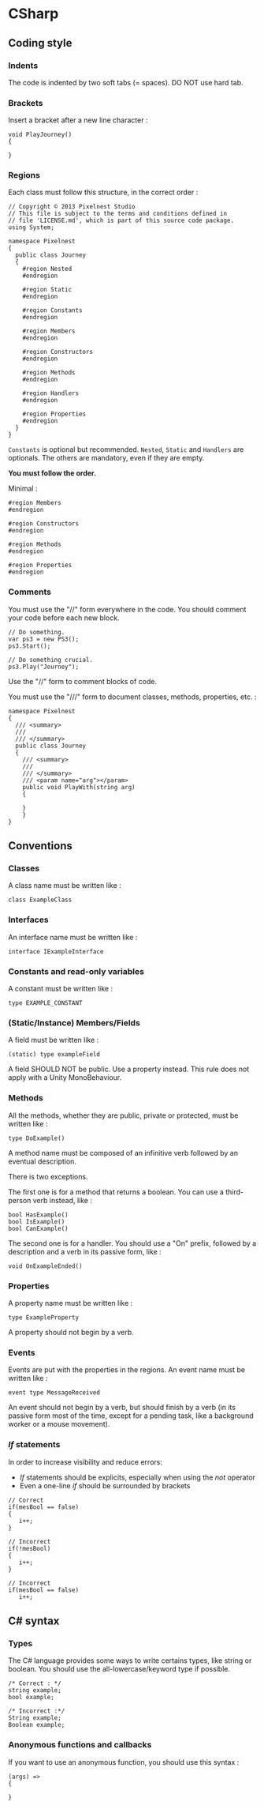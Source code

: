 # CSharp

## Coding style

### Indents

The code is indented by two soft tabs (= spaces). DO NOT use hard tab.

### Brackets

Insert a bracket after a new line character :

```
void PlayJourney()
{

}
```

### Regions

Each class must follow this structure, in the correct order :

```
// Copyright © 2013 Pixelnest Studio
// This file is subject to the terms and conditions defined in
// file 'LICENSE.md', which is part of this source code package.
using System;

namespace Pixelnest
{
  public class Journey
  {
    #region Nested
    #endregion
    
    #region Static
    #endregion
    
    #region Constants
    #endregion
    
    #region Members
    #endregion
    
    #region Constructors
    #endregion
    
    #region Methods
    #endregion
    
    #region Handlers
    #endregion
    
    #region Properties
    #endregion 
  }
}
```

`Constants` is optional but recommended. `Nested`, `Static` and `Handlers` are optionals. The others are mandatory, even if they are empty. 

**You must follow the order.**

Minimal :

```
#region Members
#endregion

#region Constructors
#endregion

#region Methods
#endregion

#region Properties
#endregion
```

### Comments

You must use the "//" form everywhere in the code. You should comment your code before each new block.

```
// Do something.
var ps3 = new PS3();
ps3.Start();

// Do something crucial.
ps3.Play("Journey");
```

Use the "//" form to comment blocks of code.

You must use the "///" form to document classes, methods, properties, etc. :

```
namespace Pixelnest
{
  /// <summary>
  ///
  /// </summary>
  public class Journey
  {
    /// <summary>
    ///
    /// </summary>
    /// <param name="arg"></param>
    public void PlayWith(string arg)
    {

    } 
	}
}
```

## Conventions

### Classes

A class name must be written like :

```
class ExampleClass
```

### Interfaces

An interface name must be written like :

```
interface IExampleInterface
```

### Constants and read-only variables

A constant must be written like :

```
type EXAMPLE_CONSTANT
```

### (Static/Instance) Members/Fields

A field must be written like :

```
(static) type exampleField
```

A field SHOULD NOT be public. Use a property instead. This rule does not apply with a Unity MonoBehaviour.

### Methods

All the methods, whether they are public, private or protected, must be written like :

```
type DoExample()
```

A method name must be composed of an infinitive verb followed by an eventual description.

There is two exceptions.

The first one is for a method that returns a boolean. You can use a third-person verb instead, like :

```
bool HasExample()
bool IsExample()
bool CanExample()
```

The second one is for a handler. You should use a "On" prefix, followed by a description and a verb in its passive form, like :

```
void OnExampleEnded()
```

### Properties

A property name must be written like :

```
type ExampleProperty
```

A property should not begin by a verb.

### Events

Events are put with the properties in the regions.
An event name must be written like :

```
event type MessageReceived
```

An event should not begin by a verb, but should finish by a verb (in its passive form most of the time, except for a pending task, like a background worker or a mouse movement).

### *If* statements

In order to increase visibility and reduce errors:

- *If* statements should be explicits, especially when using the *not* operator
- Even a one-line *if* should be surrounded by brackets

```
// Correct
if(mesBool == false) 
{
   i++;
}

// Incorrect
if(!mesBool) 
{
   i++;
}

// Incorrect
if(mesBool == false) 
   i++;
```

## C# syntax

### Types

The C# language provides some ways to write certains types, like string or boolean. You should use the all-lowercase/keyword type if possible.

```
/* Correct : */
string example;
bool example;

/* Incorrect :*/
String example;
Boolean example;
```

### Anonymous functions and callbacks

If you want to use an anonymous function, you should use this syntax :

```
(args) =>
{

}
```
